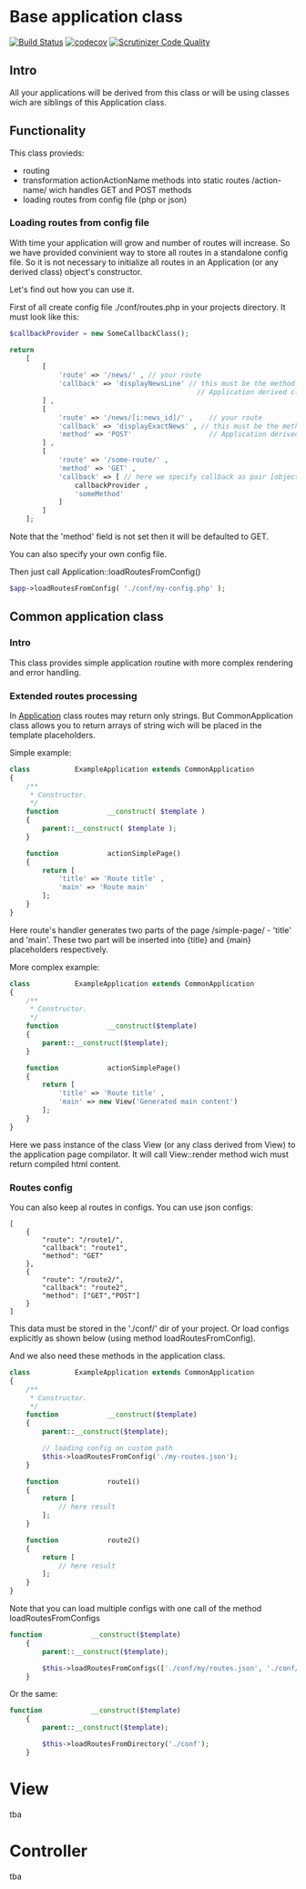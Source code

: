 # Base application class

[![Build Status](https://travis-ci.com/alexdodonov/mezon-application.svg?branch=master)](https://travis-ci.com/alexdodonov/mezon-application) [![codecov](https://codecov.io/gh/alexdodonov/mezon-application/branch/master/graph/badge.svg)](https://codecov.io/gh/alexdodonov/mezon-application) [![Scrutinizer Code Quality](https://scrutinizer-ci.com/g/alexdodonov/mezon-application/badges/quality-score.png?b=master)](https://scrutinizer-ci.com/g/alexdodonov/mezon-application/?branch=master)

## Intro

All your applications will be derived from this class or will be using classes wich are siblings of this Application class.

## Functionality

This class provieds:

- routing
- transformation actionActionName methods into static routes /action-name/ wich handles GET and POST methods
- loading routes from config file (php or json)

### Loading routes from config file

With time your application will grow and number of routes will increase. So we have provided convinient way to store all routes in a standalone config file. So it is not necessary to initialize all routes in an Application (or any derived class) object's constructor.

Let's find out how you can use it.

First of all create config file ./conf/routes.php in your projects directory. It must look like this:

```PHP
$callbackProvider = new SomeCallbackClass();

return 
    [
        [
            'route' => '/news/' , // your route
            'callback' => 'displayNewsLine' // this must be the method name of your 
                                              // Application derived class
        ] , 
        [
            'route' => '/news/[i:news_id]/' ,    // your route
            'callback' => 'displayExactNews' , // this must be the method name of your 
            'method' => 'POST'                   // Application derived class
        ] , 
        [
        	'route' => '/some-route/' , 
        	'method' => 'GET' , 
        	'callback' => [ // here we specify callback as pair [object, method]
        		callbackProvider , 
        		'someMethod'
        	]        	
        ]
    ];
```

Note that the 'method' field is not set then it will be defaulted to GET.

You can also specify your own config file.

Then just call Application::loadRoutesFromConfig()



```PHP
$app->loadRoutesFromConfig( './conf/my-config.php' );
```
## Common application class

### Intro

This class provides simple application routine with more complex rendering and error handling. 

### Extended routes processing

In [Application](https://github.com/alexdodonov/mezon/tree/master/Application) class routes may return only strings. But CommonApplication class allows you to return arrays of string wich will be placed in the template placeholders.

Simple example:

```PHP
class           ExampleApplication extends CommonApplication
{
	/**
	 * Constructor.
	 */
	function			__construct( $template )
	{
		parent::__construct( $template );
	}

    function            actionSimplePage()
    {
        return [ 
            'title' => 'Route title' , 
            'main' => 'Route main'
        ];
    }
}
```

Here route's handler generates two parts of the page /simple-page/ - 'title' and 'main'. These two part will be inserted into {title} and {main} placeholders respectively.

More complex example:

```PHP
class           ExampleApplication extends CommonApplication
{
	/**
	 * Constructor.
	 */
	function			__construct($template)
	{
		parent::__construct($template);
	}

    function            actionSimplePage()
    {
        return [ 
            'title' => 'Route title' , 
            'main' => new View('Generated main content')
        ];
    }
}
```

Here we pass instance of the class View (or any class derived from View) to the application page compilator. It will call View::render method wich must return compiled html content.

### Routes config

You can also keep al routes in configs. You can use json configs:

```JS
[
	{
		"route": "/route1/",
		"callback": "route1",
		"method": "GET"
	},
	{
		"route": "/route2/",
		"callback": "route2",
		"method": ["GET","POST"]
	}
]
```

This data must be stored in the './conf/' dir of your project. Or load configs explicitly as shown below (using method loadRoutesFromConfig).

And we also need these methods in the application class.

```PHP
class           ExampleApplication extends CommonApplication
{
	/**
	 * Constructor.
	 */
	function			__construct($template)
	{
		parent::__construct($template);

		// loading config on custom path
		$this->loadRoutesFromConfig('./my-routes.json');
	}

    function            route1()
    {
        return [ 
            // here result
        ];
    }

    function            route2()
    {
        return [ 
            // here result
        ];
    }
}
```

Note that you can load multiple configs with one call of the method loadRoutesFromConfigs

```PHP
function			__construct($template)
	{
		parent::__construct($template);

		$this->loadRoutesFromConfigs(['./conf/my/routes.json', './conf/my-routes.php']);
	}
```

Or the same:

```PHP
function			__construct($template)
	{
		parent::__construct($template);

		$this->loadRoutesFromDirectory('./conf');
	}
```

# View

tba

# Controller

tba